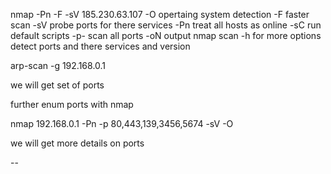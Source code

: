 nmap -Pn -F -sV  185.230.63.107
-O opertaing system detection 
-F faster scan 
-sV probe ports for there services 
-Pn treat all hosts as online 
-sC run default scripts 
-p- scan all ports 
-oN output nmap scan 
-h for more options 
detect ports and there services and version 

arp-scan -g 192.168.0.1 

we will get set of ports 

further enum ports with nmap 

nmap 192.168.0.1 -Pn -p 80,443,139,3456,5674 -sV -O 

we will get more details on ports 

-- 




